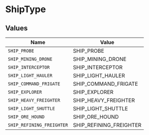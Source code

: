 # ShipType


## Values

| Name                      | Value                     |
| ------------------------- | ------------------------- |
| `SHIP_PROBE`              | SHIP_PROBE                |
| `SHIP_MINING_DRONE`       | SHIP_MINING_DRONE         |
| `SHIP_INTERCEPTOR`        | SHIP_INTERCEPTOR          |
| `SHIP_LIGHT_HAULER`       | SHIP_LIGHT_HAULER         |
| `SHIP_COMMAND_FRIGATE`    | SHIP_COMMAND_FRIGATE      |
| `SHIP_EXPLORER`           | SHIP_EXPLORER             |
| `SHIP_HEAVY_FREIGHTER`    | SHIP_HEAVY_FREIGHTER      |
| `SHIP_LIGHT_SHUTTLE`      | SHIP_LIGHT_SHUTTLE        |
| `SHIP_ORE_HOUND`          | SHIP_ORE_HOUND            |
| `SHIP_REFINING_FREIGHTER` | SHIP_REFINING_FREIGHTER   |